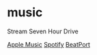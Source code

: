 # music
Stream Seven Hour Drive


[Apple Music](https://music.apple.com/us/album/seven-hour-drive-feat-musa/1840629317?i=1840629319)
[Spotify](https://open.spotify.com/artist/385RdaI2gko9oNwXnupput)
[BeatPort](https://www.beatport.com/release/seven-hour-drive/5399336)
